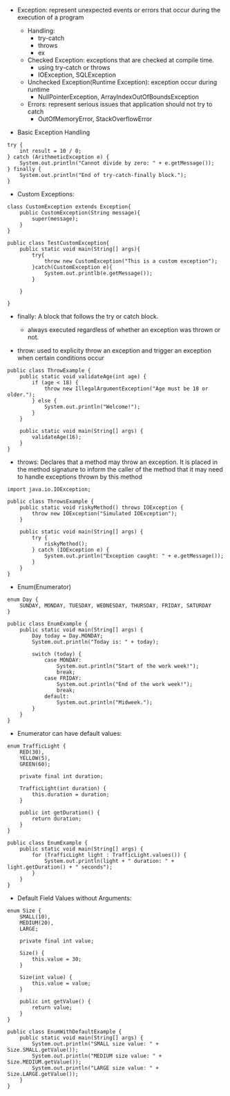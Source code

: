 - Exception: represent unexpected events or errors that occur during the execution of a program
  - Handling:
    - try-catch
    - throws
    - ex
  - Checked Exception: exceptions that are checked at compile time.
    - using try-catch or throws
    - IOException, SQLException
  - Unchecked Exception(Runtime Exception): exception occur during runtime
    - NullPointerException, ArrayIndexOutOfBoundsException
  - Errors: represent serious issues that application should not try to catch
    - OutOfMemoryError, StackOverflowError


- Basic Exception Handling
```aiignore
try {
    int result = 10 / 0;
} catch (ArithmeticException e) {
    System.out.println("Cannot divide by zero: " + e.getMessage());
} finally {
    System.out.println("End of try-catch-finally block.");
}
```

- Custom Exceptions:
```aiignore
class CustomException extends Exception{
    public CustomException(String message){
        super(message);
    }
}

public class TestCustomException{
    public static void main(String[] args){
        try{
            throw new CustomException("This is a custom exception");
        }catch(CustomException e){
            System.out.printlb(e.getMessage());
        }
    
    }

}
```
- finally: A block that follows the try or catch block.
  - always executed regardless of whether an exception was thrown or not.

    
- throw: used to explicity throw an exception and trigger an exception when certain conditions occur
```aiignore
public class ThrowExample {
    public static void validateAge(int age) {
        if (age < 18) {
            throw new IllegalArgumentException("Age must be 18 or older.");
        } else {
            System.out.println("Welcome!");
        }
    }

    public static void main(String[] args) {
        validateAge(16);
    }
}

```


- throws: Declares that a method may throw an exception. It is placed in the method signature to inform the caller of the method that it may need to handle exceptions thrown by this method
```aiignore
import java.io.IOException;

public class ThrowsExample {
    public static void riskyMethod() throws IOException {
        throw new IOException("Simulated IOException");
    }

    public static void main(String[] args) {
        try {
            riskyMethod();
        } catch (IOException e) {
            System.out.println("Exception caught: " + e.getMessage());
        }
    }
}

```


- Enum(Enumerator)
```aiignore
enum Day {
    SUNDAY, MONDAY, TUESDAY, WEDNESDAY, THURSDAY, FRIDAY, SATURDAY
}

public class EnumExample {
    public static void main(String[] args) {
        Day today = Day.MONDAY;
        System.out.println("Today is: " + today);

        switch (today) {
            case MONDAY:
                System.out.println("Start of the work week!");
                break;
            case FRIDAY:
                System.out.println("End of the work week!");
                break;
            default:
                System.out.println("Midweek.");
        }
    }
}

```
 - Enumerator can have default values:
```aiignore
enum TrafficLight {
    RED(30), 
    YELLOW(5), 
    GREEN(60);

    private final int duration;

    TrafficLight(int duration) {
        this.duration = duration;
    }

    public int getDuration() {
        return duration;
    }
}

public class EnumExample {
    public static void main(String[] args) {
        for (TrafficLight light : TrafficLight.values()) {
            System.out.println(light + " duration: " + light.getDuration() + " seconds");
        }
    }
}

```

- Default Field Values without Arguments:
```aiignore
enum Size {
    SMALL(10), 
    MEDIUM(20), 
    LARGE; 

    private final int value;

    Size() {
        this.value = 30; 
    }

    Size(int value) {
        this.value = value;
    }

    public int getValue() {
        return value;
    }
}

public class EnumWithDefaultExample {
    public static void main(String[] args) {
        System.out.println("SMALL size value: " + Size.SMALL.getValue()); 
        System.out.println("MEDIUM size value: " + Size.MEDIUM.getValue()); 
        System.out.println("LARGE size value: " + Size.LARGE.getValue()); 
    }
}

```

















